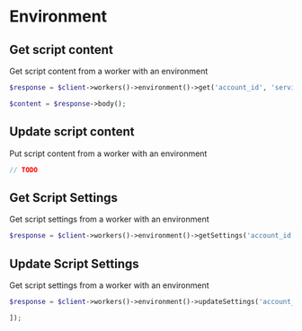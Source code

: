# Environment

## Get script content

Get script content from a worker with an environment

```php [php]
$response = $client->workers()->environment()->get('account_id', 'service_name', 'environment_name');

$content = $response->body();
```

## Update script content

Put script content from a worker with an environment

```php [php]
// TODO
```

## Get Script Settings

Get script settings from a worker with an environment

```php [php]
$response = $client->workers()->environment()->getSettings('account_id', 'service_name', 'environment_name');
```

## Update Script Settings

Get script settings from a worker with an environment

```php [php]
$response = $client->workers()->environment()->updateSettings('account_id', 'service_name', 'environment_name', [

]);
```